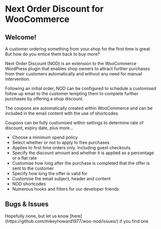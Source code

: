 <h1>Next Order Discount for WooCommerce</h1>

<h2>Welcome!</h2>

A customer ordering something from your shop for the first time is great. But how do you entice them back to buy more?

Next Order Discount (NOD) is an extension to the WooCommerce WordPress plugin that enables shop owners to attract further purchases from their customers automatically and without any need for manual intervention.

Following an initial order, NOD can be configured to schedule a customised follow up email to the customer tempting them to complete further purchases by offering a shop discount.

The coupons are automatically created within WooCommerce and can be included in the email content with the use of shortcodes.

Coupons can be fully customised within settings to determine rate of discount, expiry date, plus more...

* Choose a minimum spend policy
* Select whether or not to apply to free purchases
* Applies to first time orders only. Including guest checkouts.
* Specify the discount amount and whether it is applied as a percentage or a flat rate
* Customise how long after the purchase is completed that the offer is sent to the customer
* Specify how long the offer is valid for
* Customise the email subject, header and content
* NOD shortcodes
* Numerous hooks and filters for our developer friends

<h2>Bugs & Issues</h2>
Hopefully none, but let us know [here](https://github.com/mikeyhoward1977/woo-nod/issues/) if you find one
